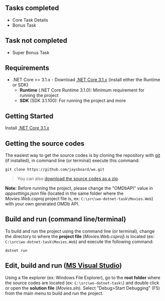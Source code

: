 ## Tasks completed
* Core Task Details
* Bonus Task

## Task not completed
* Super Bonus Task

## Requirements
- .NET Core >= 3.1.x - Download [.NET Core 3.1.x](https://dotnet.microsoft.com/download/dotnet-core/3.1) (install either the Runtime or SDK)
  - **Runtime** (.NET Core Runtime 3.1.0): Minimum requirement for running the project
  - **SDK** (SDK 3.1.100): For running the project and more

## Getting Started
Install [.NET Core 3.1.x](https://dotnet.microsoft.com/download/dotnet-core/3.1)

## Getting the source codes
The easiest way to get the source codes is by cloning the repository with [git](https://git-scm.com/downloads) (if installed), in command line (or terminal) execute this command:
```console
git clone https://github.com/jaysboard/wo.git
```
> You can also [download the source codes as a zip](https://github.com/jaysboard/wo/archive/master.zip).

**Note:** Before running the project, please change the "OMDbAPI" value in *appsettings.json* file (located in the same folder where the *Movies.Web.csproj* project file is, ex: ```C:\src\wo-dotnet-task\Movies.Web```) with your own generated OMDb API.

## Build and run (command line/terminal)
To build and run the project using the command line (or terminal), change the directory to where the **project file** (*Movies.Web.csproj*) is located (ex: ```C:\src\wo-dotnet-task\Movies.Web```) and execute the following command:
```console
dotnet run
```

## Edit, build and run ([MS Visual Studio](https://visualstudio.microsoft.com/vs/))
Using a file explorer (ex: Windows File Explorer), go to the **root folder** where the source codes are located (ex: ```C:\src\wo-dotnet-task\```) and double click or open the **solution file** (*Movies.sln*). Select "Debug>Start Debugging" (F5) from the main menu to build and run the project. 
